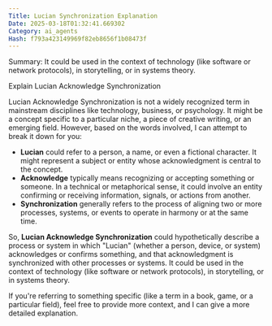 ```yaml
---
Title: Lucian Synchronization Explanation
Date: 2025-03-18T01:32:41.669302
Category: ai_agents
Hash: f793a423149969f82eb8656f1b08473f
---
```

Summary: It could be used in the context of technology (like software or network protocols), in storytelling, or in systems theory.

Explain Lucian Acknowledge Synchronization

Lucian Acknowledge Synchronization is not a widely recognized term in mainstream disciplines like technology, business, or psychology. It might be a concept specific to a particular niche, a piece of creative writing, or an emerging field. However, based on the words involved, I can attempt to break it down for you:

- **Lucian** could refer to a person, a name, or even a fictional character. It might represent a subject or entity whose acknowledgment is central to the concept.
- **Acknowledge** typically means recognizing or accepting something or someone. In a technical or metaphorical sense, it could involve an entity confirming or receiving information, signals, or actions from another.
- **Synchronization** generally refers to the process of aligning two or more processes, systems, or events to operate in harmony or at the same time.

So, **Lucian Acknowledge Synchronization** could hypothetically describe a process or system in which "Lucian" (whether a person, device, or system) acknowledges or confirms something, and that acknowledgment is synchronized with other processes or systems. It could be used in the context of technology (like software or network protocols), in storytelling, or in systems theory.

If you're referring to something specific (like a term in a book, game, or a particular field), feel free to provide more context, and I can give a more detailed explanation.